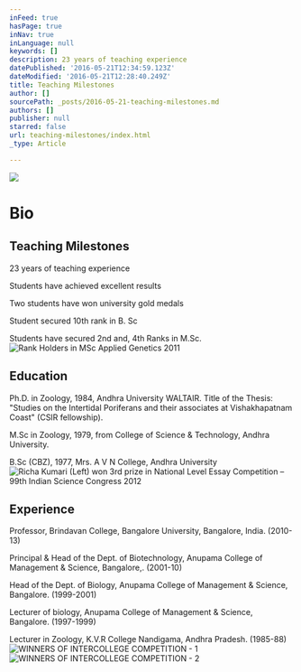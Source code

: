 ```yaml
---
inFeed: true
hasPage: true
inNav: true
inLanguage: null
keywords: []
description: 23 years of teaching experience
datePublished: '2016-05-21T12:34:59.123Z'
dateModified: '2016-05-21T12:28:40.249Z'
title: Teaching Milestones
author: []
sourcePath: _posts/2016-05-21-teaching-milestones.md
authors: []
publisher: null
starred: false
url: teaching-milestones/index.html
_type: Article

---
```

![](https://the-grid-user-content.s3-us-west-2.amazonaws.com/052a26df-96b0-4239-abe4-f96ef9c2e944.jpg)

# Bio

## Teaching Milestones

23 years of teaching experience

Students have achieved excellent results 

Two students have won university gold medals

Student secured 10th rank in B. Sc

Students have secured 2nd and, 4th Ranks in M.Sc.
![Rank Holders in MSc Applied Genetics 2011](https://the-grid-user-content.s3-us-west-2.amazonaws.com/e51dca56-7962-4c36-9a5e-c42228dc4c86.jpg)

## Education

Ph.D. in Zoology, 1984, Andhra University WALTAIR. Title of the Thesis: "Studies on the Intertidal Poriferans and their associates at Vishakhapatnam Coast" (CSIR fellowship). 

M.Sc in Zoology, 1979, from College of Science & Technology, Andhra University.

B.Sc (CBZ), 1977, Mrs. A V N College, Andhra University
![Richa Kumari (Left) won 3rd prize in National Level Essay Competition – 99th Indian Science Congress 2012 ](https://the-grid-user-content.s3-us-west-2.amazonaws.com/879634ac-a6bc-4d82-b17d-789b825be589.jpg)

## Experience

Professor, Brindavan College, Bangalore University, Bangalore, India. (2010-13) 

Principal & Head of the Dept. of Biotechnology, Anupama College of Management & Science, Bangalore,. (2001-10) 

Head of the Dept. of Biology, Anupama College of Management & Science, Bangalore. (1999-2001) 

Lecturer of biology, Anupama College of Management & Science, Bangalore. (1997-1999) 

Lecturer in Zoology, K.V.R College Nandigama, Andhra Pradesh. (1985-88)
![WINNERS OF INTERCOLLEGE COMPETITION - 1](https://the-grid-user-content.s3-us-west-2.amazonaws.com/4ee2e321-e529-4964-b292-fd867a2de855.jpg)
![WINNERS OF INTERCOLLEGE COMPETITION - 2](https://the-grid-user-content.s3-us-west-2.amazonaws.com/fd6ad6ad-6694-42c7-9e2c-9bd703d99f91.jpg)